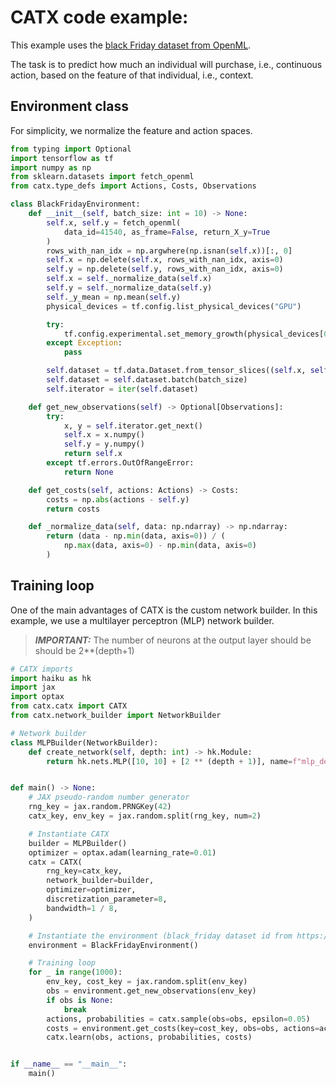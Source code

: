 # CATX code example:
This example uses
the [black Friday dataset from OpenML](https://www.openml.org/search?type=data&status=active&id=41540).

The task is to predict how much an individual will purchase, i.e., continuous action,
based on the feature of that individual, i.e., context.


## Environment class
For simplicity, we normalize the feature and action spaces.
```python
from typing import Optional
import tensorflow as tf
import numpy as np
from sklearn.datasets import fetch_openml
from catx.type_defs import Actions, Costs, Observations

class BlackFridayEnvironment:
    def __init__(self, batch_size: int = 10) -> None:
        self.x, self.y = fetch_openml(
            data_id=41540, as_frame=False, return_X_y=True
        )
        rows_with_nan_idx = np.argwhere(np.isnan(self.x))[:, 0]
        self.x = np.delete(self.x, rows_with_nan_idx, axis=0)
        self.y = np.delete(self.y, rows_with_nan_idx, axis=0)
        self.x = self._normalize_data(self.x)
        self.y = self._normalize_data(self.y)
        self._y_mean = np.mean(self.y)
        physical_devices = tf.config.list_physical_devices("GPU")

        try:
            tf.config.experimental.set_memory_growth(physical_devices[0], True)
        except Exception:
            pass

        self.dataset = tf.data.Dataset.from_tensor_slices((self.x, self.y))
        self.dataset = self.dataset.batch(batch_size)
        self.iterator = iter(self.dataset)

    def get_new_observations(self) -> Optional[Observations]:
        try:
            x, y = self.iterator.get_next()
            self.x = x.numpy()
            self.y = y.numpy()
            return self.x
        except tf.errors.OutOfRangeError:
            return None

    def get_costs(self, actions: Actions) -> Costs:
        costs = np.abs(actions - self.y)
        return costs

    def _normalize_data(self, data: np.ndarray) -> np.ndarray:
        return (data - np.min(data, axis=0)) / (
            np.max(data, axis=0) - np.min(data, axis=0)
        )
```

## Training loop
One of the main advantages of CATX is the custom network builder.
In this example, we use a multilayer perceptron (MLP) network builder.
> **_IMPORTANT:_**  The number of neurons at the output layer should be should be 2**(depth+1)

```python
# CATX imports
import haiku as hk
import jax
import optax
from catx.catx import CATX
from catx.network_builder import NetworkBuilder

# Network builder
class MLPBuilder(NetworkBuilder):
    def create_network(self, depth: int) -> hk.Module:
        return hk.nets.MLP([10, 10] + [2 ** (depth + 1)], name=f"mlp_depth_{depth}")


def main() -> None:
    # JAX pseudo-random number generator
    rng_key = jax.random.PRNGKey(42)
    catx_key, env_key = jax.random.split(rng_key, num=2)

    # Instantiate CATX
    builder = MLPBuilder()
    optimizer = optax.adam(learning_rate=0.01)
    catx = CATX(
        rng_key=catx_key,
        network_builder=builder,
        optimizer=optimizer,
        discretization_parameter=8,
        bandwidth=1 / 8,
    )

    # Instantiate the environment (black_friday dataset id from https://www.openml.org/)
    environment = BlackFridayEnvironment()

    # Training loop
    for _ in range(1000):
        env_key, cost_key = jax.random.split(env_key)
        obs = environment.get_new_observations(env_key)
        if obs is None:
            break
        actions, probabilities = catx.sample(obs=obs, epsilon=0.05)
        costs = environment.get_costs(key=cost_key, obs=obs, actions=actions)
        catx.learn(obs, actions, probabilities, costs)


if __name__ == "__main__":
    main()
```
